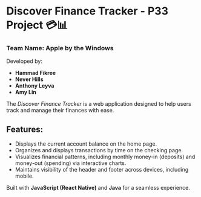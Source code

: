# Discover Finance Tracker - P33 Project 💳📊

### Team Name: Apple by the Windows

Developed by:
- **Hammad Fikree**
- **Never Hills**
- **Anthony Leyva**
- **Amy Lin**

The *Discover Finance Tracker* is a web application designed to help users track and manage their finances with ease.

## Features:
- Displays the current account balance on the home page.
- Organizes and displays transactions by time on the checking page.
- Visualizes financial patterns, including monthly money-in (deposits) and money-out (spending) via interactive charts.
- Maintains visibility of the header and footer across devices, including mobile.

Built with **JavaScript (React Native)** and **Java** for a seamless experience.
